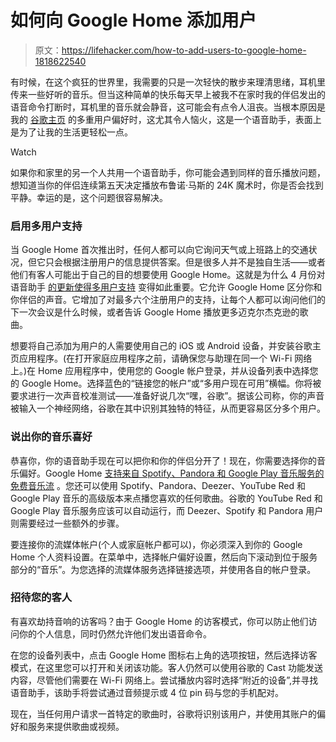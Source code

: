 # 如何向 Google Home 添加用户

> 原文：<https://lifehacker.com/how-to-add-users-to-google-home-1818622540>

有时候，在这个疯狂的世界里，我需要的只是一次轻快的散步来理清思绪，耳机里传来一些好听的音乐。但当这种简单的快乐每天早上被我不在家时我的伴侣发出的语音命令打断时，耳机里的音乐就会静音，这可能会有点令人沮丧。当根本原因是我的 [谷歌主页](https://madeby.google.com/home/) 的多重用户偏好时，这尤其令人恼火，这是一个语音助手，表面上是为了让我的生活更轻松一点。

Watch

如果你和家里的另一个人共用一个语音助手，你可能会遇到同样的音乐播放问题，想知道当你的伴侣连续第五天决定播放布鲁诺·马斯的 24K 魔术时，你是否会找到平静。幸运的是，这个问题很容易解决。

### **启用多用户支持**

当 Google Home 首次推出时，任何人都可以向它询问天气或上班路上的交通状况，但它只会根据注册用户的信息提供答案。但是很多人并不是独自生活——或者他们有客人可能出于自己的目的想要使用 Google Home。这就是为什么 4 月份对语音助手 [的更新使得多用户支持](https://lifehacker.com/google-home-now-supports-multiple-users-and-can-recogni-1794497912) 变得如此重要。它允许 Google Home 区分你和你伴侣的声音。它增加了对最多六个注册用户的支持，让每个人都可以询问他们的下一次会议是什么时候，或者告诉 Google Home 播放更多迈克尔杰克逊的歌曲。

想要将自己添加为用户的人需要使用自己的 iOS 或 Android 设备，并安装谷歌主页应用程序。(在打开家庭应用程序之前，请确保您与助理在同一个 Wi-Fi 网络上。)在 Home 应用程序中，使用您的 Google 帐户登录，并从设备列表中选择您的 Google Home。选择蓝色的“链接您的帐户”或“多用户现在可用”横幅。你将被要求进行一次声音校准测试——准备好说几次“嘿，谷歌”。据该公司称，你的声音被输入一个神经网络，谷歌在其中识别其独特的特征，从而更容易区分多个用户。

### **说出你的音乐喜好**

恭喜你，你的语音助手现在可以把你和你的伴侣分开了！现在，你需要选择你的音乐偏好。Google Home [支持来自 Spotify、Pandora 和 Google Play 音乐服务的免费音乐流](https://support.google.com/googlehome/answer/7030379?hl=en) 。您还可以使用 Spotify、Pandora、Deezer、YouTube Red 和 Google Play 音乐的高级版本来点播您喜欢的任何歌曲。谷歌的 YouTube Red 和 Google Play 音乐服务应该可以自动运行，而 Deezer、Spotify 和 Pandora 用户则需要经过一些额外的步骤。

要连接你的流媒体帐户(个人或家庭帐户都可以)，你必须深入到你的 Google Home 个人资料设置。在菜单中，选择帐户偏好设置，然后向下滚动到位于服务部分的“音乐”。为您选择的流媒体服务选择链接选项，并使用各自的帐户登录。

### **招待您的客人**

有喜欢劫持音响的访客吗？由于 Google Home 的访客模式，你可以防止他们访问你的个人信息，同时仍然允许他们发出语音命令。

在您的设备列表中，点击 Google Home 图标右上角的选项按钮，然后选择访客模式，在这里您可以打开和关闭该功能。客人仍然可以使用谷歌的 Cast 功能发送内容，尽管他们需要在 Wi-Fi 网络上。尝试播放内容时选择“附近的设备”,并寻找语音助手，该助手将尝试通过音频提示或 4 位 pin 码与您的手机配对。

现在，当任何用户请求一首特定的歌曲时，谷歌将识别该用户，并使用其账户的偏好和服务来提供歌曲或视频。